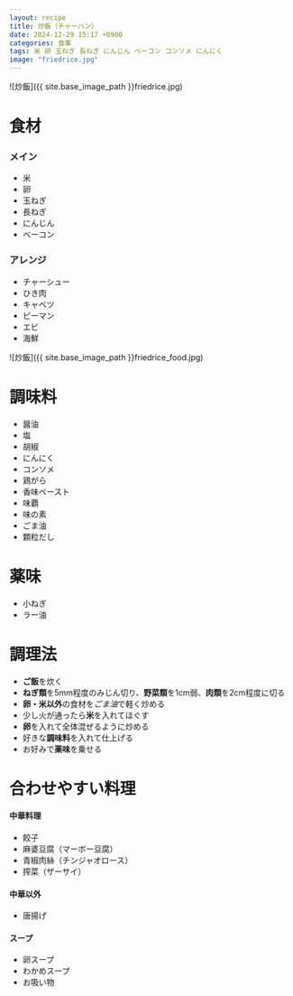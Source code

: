 ```yaml
---
layout: recipe
title: 炒飯（チャーハン）
date: 2024-12-29 15:17 +0900
categories: 食事
tags: 米 卵 玉ねぎ 長ねぎ にんじん ベーコン コンソメ にんにく
image: "friedrice.jpg"
---
```

![炒飯]({{ site.base_image_path }}friedrice.jpg)

# 食材
### メイン
- 米
- 卵
- 玉ねぎ
- 長ねぎ
- にんじん
- ベーコン

### アレンジ
- チャーシュー
- ひき肉
- キャベツ
- ピーマン
- エビ
- 海鮮

![炒飯]({{ site.base_image_path }}friedrice_food.jpg)

# 調味料
- 醤油
- 塩
- 胡椒
- にんにく
- コンソメ
- 鶏がら
- 香味ペースト
- 味覇
- 味の素
- ごま油
- 顆粒だし

# 薬味
- 小ねぎ
- ラー油

# 調理法
- **ご飯**を炊く
- **ねぎ類**を5mm程度のみじん切り、**野菜類**を1cm弱、**肉類**を2cm程度に切る
- **卵・米以外**の食材を*ごま油*で軽く炒める
- 少し火が通ったら**米**を入れてほぐす
- **卵**を入れて全体混ぜるように炒める
- 好きな**調味料**を入れて仕上げる
- お好みで**薬味**を乗せる

# 合わせやすい料理
#### 中華料理
- 餃子
- 麻婆豆腐（マーボー豆腐）
- 青椒肉絲（チンジャオロース）
- 搾菜（ザーサイ）

#### 中華以外
- 唐揚げ

#### スープ
- 卵スープ
- わかめスープ
- お吸い物